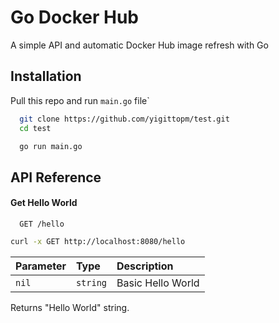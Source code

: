 
# Go Docker Hub

A simple API and automatic Docker Hub image refresh with Go

## Installation

Pull this repo and run ```main.go``` file`

```bash
  git clone https://github.com/yigittopm/test.git
  cd test
```

```bash
  go run main.go
```

## API Reference

#### Get Hello World

```http
  GET /hello
```

```bash
curl -x GET http://localhost:8080/hello
```

| Parameter | Type     | Description                |
| :-------- | :------- | :------------------------- |
| `nil` | `string` | Basic Hello World |


Returns "Hello World" string.

